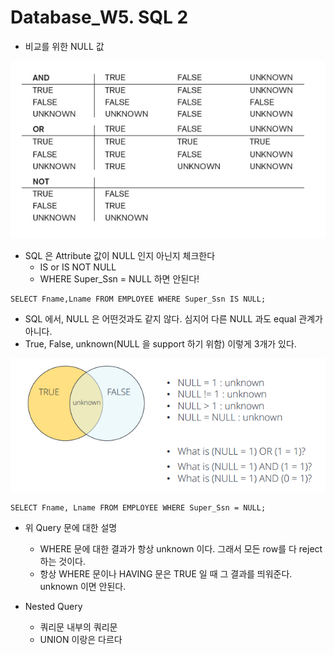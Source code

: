 # Database_W5. SQL 2

+ 비교를 위한 NULL 값

<img src="images/DB5_1.png"/>

+ SQL 은 Attribute 값이 NULL 인지 아닌지 체크한다 
  - IS or IS NOT NULL
  - WHERE Super_Ssn = NULL 하면 안된다!
  
```
SELECT Fname,Lname FROM EMPLOYEE WHERE Super_Ssn IS NULL;
```

+ SQL 에서, NULL 은 어떤것과도 같지 않다. 심지어 다른 NULL 과도 equal 관계가 아니다.
+ True, False, unknown(NULL 을 support 하기 위함) 이렇게 3개가 있다.

<img src="images/DB5_2.png"/>

```
SELECT Fname, Lname FROM EMPLOYEE WHERE Super_Ssn = NULL;
```

+ 위 Query 문에 대한 설명
  - WHERE 문에 대한 결과가 항상 unknown 이다. 그래서 모든 row를 다 reject 하는 것이다.
  - 항상 WHERE 문이나 HAVING 문은 TRUE 일 때 그 결과를 띄워준다. unknown 이면 안된다.

+ Nested Query
  - 쿼리문 내부의 쿼리문
  - UNION 이랑은 다르다

